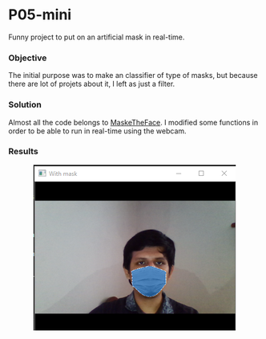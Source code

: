 # P05-mini

Funny project to put on an artificial mask in real-time.

### Objective
The initial purpose was to make an classifier of type of masks, but because there are lot of projets about it, I left as just a filter.

### Solution
Almost all the code belongs to [MaskeTheFace](https://github.com/aqeelanwar/MaskTheFace). I modified some functions in order to be able to run in real-time using the webcam.

### Results
<h><h/>
<p align="center">
  <img width="404" height="330" src="imgs/results.PNG?raw=true">
</p>